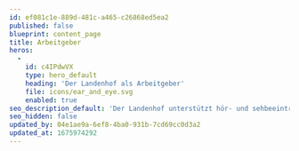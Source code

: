 ```yaml
---
id: ef081c1e-889d-481c-a465-c26868ed5ea2
published: false
blueprint: content_page
title: Arbeitgeber
heros:
  -
    id: c4IPdwVX
    type: hero_default
    heading: 'Der Landenhof als Arbeitgeber'
    file: icons/ear_and_eye.svg
    enabled: true
seo_description_default: 'Der Landenhof unterstützt hör- und sehbeeinträchtigte Kinder & Jugendliche in ihrem selbstbestimmten Leben durch Förderung ihrer Fähigkeiten & Entwicklung'
seo_hidden: false
updated_by: 04e1ae9a-6ef8-4ba0-931b-7cd69cc0d3a2
updated_at: 1675974292
---
```

